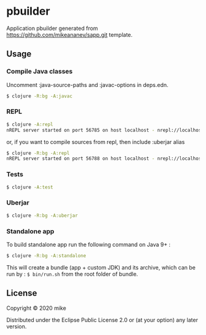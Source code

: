 # pbuilder

Application pbuilder generated from https://github.com/mikeananev/sapp.git template.

## Usage

### Compile Java classes

Uncomment  :java-source-paths and :javac-options in deps.edn.

```bash
$ clojure -R:bg -A:javac
```

### REPL

```bash
$ clojure -A:repl
nREPL server started on port 56785 on host localhost - nrepl://localhost:56785
```
or, if you want to compile sources from repl, then include :uberjar alias

```bash
$ clojure -R:bg -A:repl
nREPL server started on port 56788 on host localhost - nrepl://localhost:56788
```

### Tests

```bash
$ clojure -A:test
```

### Uberjar

```bash
$ clojure -R:bg -A:uberjar
```

### Standalone app

To build standalone app run the following command on Java 9+ :

```bash
$ clojure -R:bg -A:standalone
```

This will create a bundle (app + custom JDK) and its archive, 
which can be run by : `$ bin/run.sh` from the root folder of bundle.

## License

Copyright © 2020 mike

Distributed under the Eclipse Public License 2.0 or (at your option) any later version.

